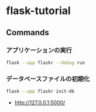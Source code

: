 # flask-tutorial

## Commands

### アプリケーションの実行

```sh
flask --app flaskr --debug run
```

### データベースファイルの初期化

```sh
flask --app flaskr init-db
```

- http://127.0.0.1:5000/